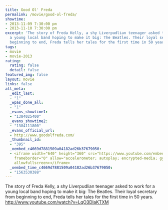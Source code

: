 ```yaml
---
title: Good Ol' Freda
permalink: /movie/good-ol-freda/
showtime:
- 2013-11-09 7:30:00 pm
- 2013-11-10 7:30:00 pm
excerpt: 'The story of Freda Kelly, a shy Liverpudlian teenager asked to work for
  a young local band hoping to make it big: The Beatles. Their loyal secretary from
  beginning to end, Freda tells her tales for the first time in 50 years.'
tags:
- movie
- movie-2013
rating:
  rating: false
  detail: false
featured_img: false
layout: movie
links: false
all_meta:
  _edit_last:
  - "1"
  _wpas_done_all:
  - "1"
  _evans_showtime1:
  - "1384025400"
  _evans_showtime2:
  - "1384111800"
  _evans_official_url:
  - http://www.goodolfreda.com/
  _thumbnail_id:
  - "395"
  _oembed_c4669d7881509a04182ad26b37679050:
  - <iframe width="640" height="360" src="https://www.youtube.com/embed/LqO3DIaKTXM?feature=oembed"
    frameborder="0" allow="accelerometer; autoplay; encrypted-media; gyroscope; picture-in-picture"
    allowfullscreen></iframe>
  _oembed_time_c4669d7881509a04182ad26b37679050:
  - "1563530388"
---
```


The story of Freda Kelly, a shy Liverpudlian teenager asked to work for a young local band hoping to make it big: The Beatles. Their loyal secretary from beginning to end, Freda tells her tales for the first time in 50 years. http://www.youtube.com/watch?v=LqO3DIaKTXM